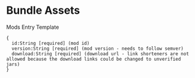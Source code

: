 # Bundle Assets

Mods Entry Template
```
{
  id:String [required] (mod id)
  version:String [required] (mod version - needs to follow semver)
  download:String [required] (download url - link shorteners are not allowed because the download links could be changed to unverified jars)
}
```
